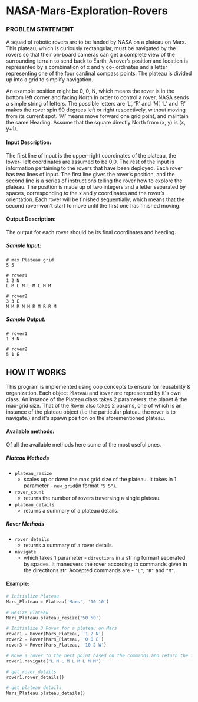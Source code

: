 # NASA-Mars-Exploration-Rovers

### PROBLEM STATEMENT
A squad of robotic rovers are to be landed by NASA on a plateau on Mars. This plateau, which is curiously rectangular, must be navigated by the rovers so that their on-board cameras can get a complete view of the surrounding terrain to send back to Earth. A rover’s position and location is represented by a combination of x and y co- ordinates and a letter representing one of the four cardinal compass points. The plateau is divided up into a grid to simplify navigation.

An example position might be 0, 0, N, which means the rover is in the bottom left corner and facing North.In order to control a rover, NASA sends a simple string of letters. The possible letters are ‘L’, ‘R’ and ‘M’. ‘L’ and ‘R’ makes the rover spin 90 degrees left or right respectively, without moving from its current spot. ‘M’ means move forward one grid point, and maintain the same Heading. Assume that the square directly North from (x, y) is (x, y+1).

#### Input Description:
The first line of input is the upper-right coordinates of the plateau, the lower- left coordinates are assumed to be 0,0. The rest of the input is information pertaining to the rovers that have been deployed. Each rover has two lines of input. The first line gives the rover’s position, and the second line is a series of instructions telling the rover how to explore the plateau. The position is made up of two integers and a letter separated by spaces, corresponding to the x and y coordinates and the rover’s orientation. Each rover will be finished sequentially, which means that the second rover won’t start to move until the first one has finished moving.

#### Output Description:
The output for each rover should be its final coordinates and heading.


##### Sample Input:
```
# max Plateau grid
5 5

# rover1
1 2 N 
L M L M L M L M M

# rover2
3 3 E 
M M R M M R M R R M
```

##### Sample Output:
```
# rover1
1 3 N

# rover2
5 1 E
```


## HOW IT WORKS
This program is implemented using oop concepts to ensure for reusability & organization. Each object `Plateau` and `Rover` are represented by it's own class.
An insance of the Plateau class takes 2 parameters: the planet & the max-grid size.
That of the Rover also takes 2 params, one of which is an instance of the plateau object (i.e the particular plateau the rover is to navigate.) and it's spawn position on the aforementioned plateau.

#### Available methods:
Of all the available methods here some of the most useful ones.
##### Plateau Methods
* `plateau_resize` 
    - scales up or down the max grid size of the plateau. It takes in 1 parameter - `new_grid`(in format `"5 5"`).
* `rover_count` 
    - returns the number of rovers traversing a single plateau.
* `plateau_details` 
    - returns a summary of a plateau details.
##### Rover Methods
* `rover_details` 
    - returns a summary of a rover details.
* `navigate` 
    - which takes 1 parameter - `directions` in a string formart seperated by spaces. It maneuvers the rover according to commands given in the directitons str. Accepted commands are - `"L"`, `"R"` and `"M"`.

#### Example:
```python
# Initialize Plateau
Mars_Plateau = Plateau('Mars', '10 10')

# Resize Plateau
Mars_Plateau.plateau_resize('50 50')

# Initialize 3 Rover for a plateau on Mars
rover1 = Rover(Mars_Plateau, '1 2 N')
rover2 = Rover(Mars_Plateau, '0 0 E')
rover3 = Rover(Mars_Plateau, '10 2 W')

# Move a rover to the next point based on the commands and return the final position and heading.
rover1.navigate("L M L M L M L M M") 

# get_rover_details
rover1.rover_details()

# get plateau details
Mars_Plateau.plateau_details()
```

